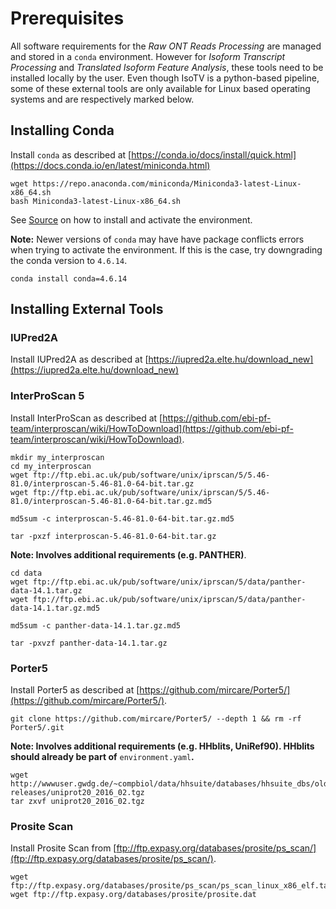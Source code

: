 # Prerequisites

All software requirements for the *Raw ONT Reads Processing* are managed and stored in a `conda` environment. However for *Isoform Transcript Processing* and *Translated Isoform Feature Analysis*, these tools need to be installed locally by the user. Even though IsoTV is a python-based pipeline, some of these external tools are only available for Linux based operating systems and are respectively marked below.


## Installing Conda

Install `conda` as described at [https://conda.io/docs/install/quick.html](https://docs.conda.io/en/latest/miniconda.html)
```
wget https://repo.anaconda.com/miniconda/Miniconda3-latest-Linux-x86_64.sh
bash Miniconda3-latest-Linux-x86_64.sh
```

See [Source](source.md) on how to install and activate the environment.

**Note:** Newer versions of `conda` may have have package conflicts errors when trying to activate the environment. If this is the case, try downgrading the conda version to `4.6.14`.
```
conda install conda=4.6.14
```

## Installing External Tools

### IUPred2A

Install IUPred2A as described at [https://iupred2a.elte.hu/download_new](https://iupred2a.elte.hu/download_new)

### InterProScan 5

Install InterProScan as described at [https://github.com/ebi-pf-team/interproscan/wiki/HowToDownload](https://github.com/ebi-pf-team/interproscan/wiki/HowToDownload).

```
mkdir my_interproscan
cd my_interproscan
wget ftp://ftp.ebi.ac.uk/pub/software/unix/iprscan/5/5.46-81.0/interproscan-5.46-81.0-64-bit.tar.gz
wget ftp://ftp.ebi.ac.uk/pub/software/unix/iprscan/5/5.46-81.0/interproscan-5.46-81.0-64-bit.tar.gz.md5

md5sum -c interproscan-5.46-81.0-64-bit.tar.gz.md5

tar -pxzf interproscan-5.46-81.0-64-bit.tar.gz
```

**Note: Involves additional requirements (e.g. PANTHER)**.

```
cd data
wget ftp://ftp.ebi.ac.uk/pub/software/unix/iprscan/5/data/panther-data-14.1.tar.gz
wget ftp://ftp.ebi.ac.uk/pub/software/unix/iprscan/5/data/panther-data-14.1.tar.gz.md5

md5sum -c panther-data-14.1.tar.gz.md5

tar -pxvzf panther-data-14.1.tar.gz
```

### Porter5

Install Porter5 as described at [https://github.com/mircare/Porter5/](https://github.com/mircare/Porter5/).

```
git clone https://github.com/mircare/Porter5/ --depth 1 && rm -rf Porter5/.git
```

**Note: Involves additional requirements (e.g. HHblits, UniRef90). HHblits should already be part of** `environment.yaml`**.**
```
wget http://wwwuser.gwdg.de/~compbiol/data/hhsuite/databases/hhsuite_dbs/old-releases/uniprot20_2016_02.tgz
tar zxvf uniprot20_2016_02.tgz
```

### Prosite Scan

Install Prosite Scan from [ftp://ftp.expasy.org/databases/prosite/ps_scan/](ftp://ftp.expasy.org/databases/prosite/ps_scan/).
```
wget ftp://ftp.expasy.org/databases/prosite/ps_scan/ps_scan_linux_x86_elf.tar.gz
wget ftp://ftp.expasy.org/databases/prosite/prosite.dat
```
